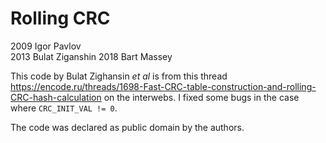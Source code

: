 # Rolling CRC
2009 Igor Pavlov  
2013 Bulat Ziganshin
2018 Bart Massey

This code by Bulat Zighansin *et al* is from this thread
<https://encode.ru/threads/1698-Fast-CRC-table-construction-and-rolling-CRC-hash-calculation>
on the interwebs. I fixed some bugs in the case where
`CRC_INIT_VAL != 0`.

The code was declared as public domain by the authors.
